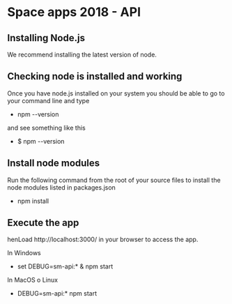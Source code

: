 Space apps 2018 - API
==================
Installing Node.js
------------------
We recommend installing the latest version of node.

Checking node is installed and working
--------------------------------------
Once you have node.js installed on your system you should be able to go to your command line and type
+ npm --version

and see something like this
+ $ npm --version

Install node modules
--------------------
Run the following command from the root of your source files to install the node modules listed in packages.json
+ npm install

Execute the app
--------------------------
henLoad http://localhost:3000/ in your browser to access the app.

In Windows
+ set DEBUG=sm-api:* & npm start

In MacOS o Linux
+ DEBUG=sm-api:* npm start